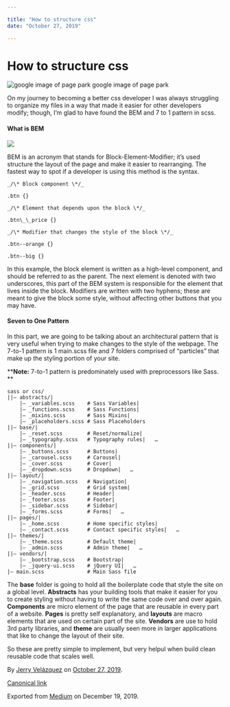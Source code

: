 ```yaml
---

title: "How to structure css"
date: "October 27, 2019"

---
```

# How to structure css


![google image of page park](https://cdn-images-1.medium.com/max/800/0*Kk-wLItU1vmrWYzo.jpg)
google image of page park

On my journey to becoming a better css developer I was always struggling to organize my files in a way that made it easier for other developers modify; though, I’m glad to have found the BEM and 7 to 1 pattern in scss.

#### What is BEM

![](https://cdn-images-1.medium.com/max/800/0*8adMk8z4fw6msMvC.jpeg)

BEM is an acronym that stands for Block-Element-Modifier; it’s used structure the layout of the page and make it easier to rearranging. The fastest way to spot if a developer is using this method is the syntax.
```
_/\* Block component \*/_ 

.btn {}  

_/\* Element that depends upon the block \*/_  

.btn\_\_price {}  

_/\* Modifier that changes the style of the block \*/_ 

.btn--orange {}  

.btn--big {}
```

In this example, the block element is written as a high-level component, and should be referred to as the parent. The next element is denoted with two underscores, this part of the BEM system is responsible for the element that lives inside the block. Modifiers are written with two hyphens; these are meant to give the block some style, without affecting other buttons that you may have.

#### Seven to One Pattern

In this part, we are going to be talking about an architectural pattern that is very useful when trying to make changes to the style of the webpage. The 7-to-1 pattern is 1 main.scss file and 7 folders comprised of “particles” that make up the styling portion of your site.

\*\***Note:** 7-to-1 pattern is predominately used with preprocessors like Sass. \*\*

```
sass or css/
||– abstracts/|   
    |– _variables.scss    # Sass Variables|   
    |– _functions.scss    # Sass Functions|   
    |– _mixins.scss       # Sass Mixins|   
    |– _placeholders.scss # Sass Placeholders
||– base/|   
    |– _reset.scss        # Reset/normalize|   
    |– _typography.scss   # Typography rules|   …                     
||– components/|   
    |– _buttons.scss      # Buttons|   
    |– _carousel.scss     # Carousel|   
    |– _cover.scss        # Cover|   
    |– _dropdown.scss     # Dropdown|   …                     
||– layout/|   
    |– _navigation.scss   # Navigation|   
    |– _grid.scss         # Grid system|   
    |– _header.scss       # Header|   
    |– _footer.scss       # Footer|   
    |– _sidebar.scss      # Sidebar|   
    |– _forms.scss        # Forms|   …                     
||– pages/|   
    |– _home.scss         # Home specific styles|   
    |– _contact.scss      # Contact specific styles|   …                     
||– themes/|   
    |– _theme.scss        # Default theme|   
    |– _admin.scss        # Admin theme|   …                     
||– vendors/|  
    |– _bootstrap.scss    # Bootstrap|   
    |– _jquery-ui.scss    # jQuery UI|   …                     
|– main.scss              # Main Sass file
```

The **base** folder is going to hold all the boilerplate code that style the site on a global level. **Abstracts** has your building tools that make it easier for you to create styling without having to write the same code over and over again. **Components** are micro element of the page that are reusable in every part of a website. **Pages** is pretty self explanatory, and **layouts** are macro elements that are used on certain part of the site. **Vendors** are use to hold 3rd party libraries, and **theme** are usually seen more in larger applications that like to change the layout of their site.

So these are pretty simple to implement, but very helpul when build clean reusable code that scales well.

By [Jerry Velázquez](https://medium.com/@jvr572) on [October 27, 2019](https://medium.com/p/8c5572228d4d).

[Canonical link](https://medium.com/@jvr572/how-to-structure-css-8c5572228d4d)

Exported from [Medium](https://medium.com) on December 19, 2019.